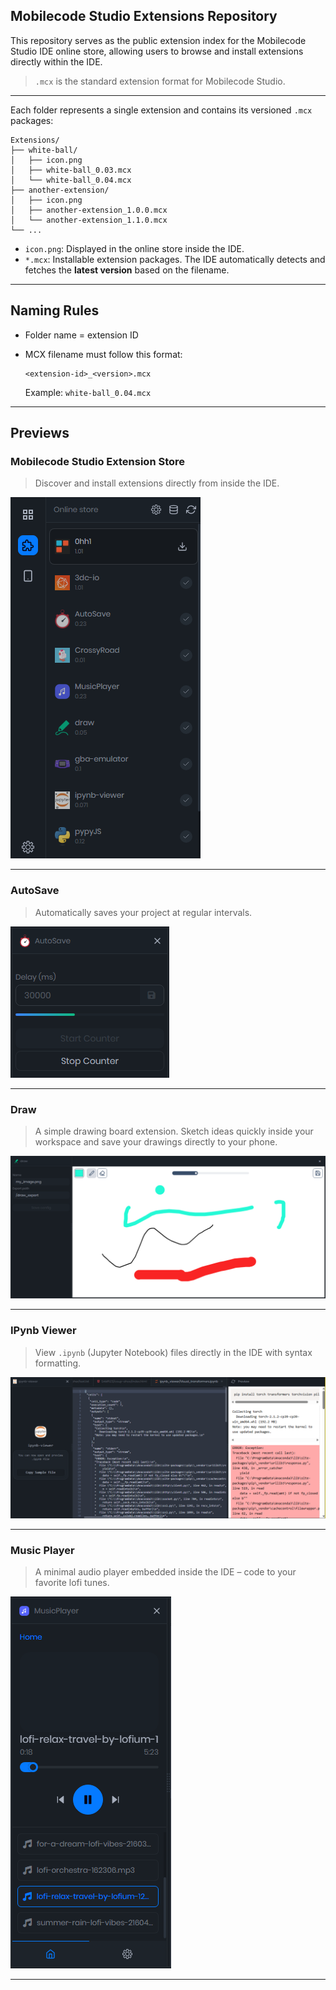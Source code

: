 ## Mobilecode Studio Extensions Repository
This repository serves as the public extension index for the Mobilecode Studio IDE online store, allowing users to browse and install extensions directly within the IDE.

> `.mcx` is the standard extension format for Mobilecode Studio.

---

Each folder represents a single extension and contains its versioned `.mcx` packages:

```
Extensions/
├── white-ball/
│   ├── icon.png
│   ├── white-ball_0.03.mcx
│   └── white-ball_0.04.mcx
├── another-extension/
│   ├── icon.png
│   ├── another-extension_1.0.0.mcx
│   └── another-extension_1.1.0.mcx
└── ...
```

* `icon.png`: Displayed in the online store inside the IDE.
* `*.mcx`: Installable extension packages. The IDE automatically detects and fetches the **latest version** based on the filename.

---

## Naming Rules

* Folder name = extension ID
* MCX filename must follow this format:

  ```
  <extension-id>_<version>.mcx
  ```

  Example: `white-ball_0.04.mcx`

---


## Previews

### Mobilecode Studio Extension Store

> Discover and install extensions directly from inside the IDE.

![Online Store View](screenshots/online-store.png)

---

### AutoSave

> Automatically saves your project at regular intervals.

![AutoSave Extension Preview](screenshots/autosave.png)

---

### Draw

> A simple drawing board extension. Sketch ideas quickly inside your workspace and save your drawings directly to your phone.

![Draw Extension Preview](screenshots/draw.png)

---

### IPynb Viewer

> View `.ipynb` (Jupyter Notebook) files directly in the IDE with syntax formatting.

![IPynb Viewer Preview](screenshots/ipynb-viewer.png)

---

### Music Player

> A minimal audio player embedded inside the IDE – code to your favorite lofi tunes.

![Music Player Preview](screenshots/music-player.png)

---
